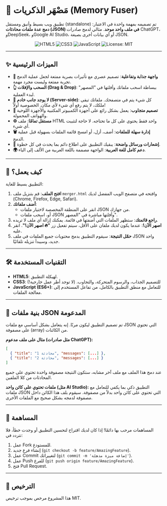 # 🧪 مَصْهَر الذكريات (Memory Fuser)



تطبيق ويب بسيط وأنيق ومستقل (standalone) تم تصميمه بمهمة واحدة في الاعتبار: **دمج عدة ملفات محادثات (JSON) في ملف واحد موحد**. مثالي لدمج صادرات ChatGPT، وDeepSeek، وGoogle AI Studio، أو أي بيانات أخرى بصيغة JSON.

<p align="center">
  <img src="https://img.shields.io/badge/اللغة-HTML5-E34F26?style=for-the-badge&logo=html5" alt="HTML5">
  <img src="https://img.shields.io/badge/التنسيق-CSS3-1572B6?style=for-the-badge&logo=css3" alt="CSS3">
  <img src="https://img.shields.io/badge/المنطق-JavaScript-F7DF1E?style=for-the-badge&logo=javascript" alt="JavaScript">
  <img src="https://img.shields.io/badge/الترخيص-MIT-yellow.svg?style=for-the-badge" alt="License: MIT">
</p>

---

## ✨ الميزات الرئيسية

- **🎨 واجهة جذابة وتفاعلية**: تصميم عصري مع تأثيرات بصرية ممتعة لجعل عملية الدمج تجربة ممتعة وليست مجرد مهمة.
- **👆 السحب والإفلات (Drag & Drop)**: ببساطة اسحب ملفاتك وأفلتها في "المصهر" لبدء العملية.
- **🚀 لا يوجد جانب خادم (Server-side)**: كل شيء يتم في متصفحك. ملفاتك تبقى ملكك، لا يتم رفع أي شيء لأي مكان. الخصوصية أولاً!
- **📱 تصميم متجاوب**: يعمل بشكل رائع على أجهزة الكمبيوتر المكتبية والأجهزة اللوحية والهواتف المحمولة.
- **⚙️ مستقل تمامًا**: ملف HTML واحد فقط يحتوي على كل ما تحتاجه. لا حاجة لتثبيت أي شيء.
- **🗑️ إدارة سهلة للملفات**: أضف، أزل، أو امسح قائمة الملفات بسهولة قبل عملية الدمج.
- **💬 إشعارات ورسائل واضحة**: يبقيك التطبيق على اطلاع دائم بما يحدث في كل خطوة.
- **🌍 دعم كامل للغة العربية**: الواجهة مصممة باللغة العربية من الألف إلى الياء.

---

## 🚀 كيف يعمل؟

التطبيق بسيط للغاية:

1.  **افتح الملف**: قم بتنزيل ملف `merger.html` وافتحه في متصفح الويب المفضل لديك (Chrome, Firefox, Edge, Safari).
2.  **أضف ملفاتك**:
    - انقر على المنطقة المخصصة لاختيار ملفات JSON من جهازك.
    - أو، اسحب ملفات JSON وأفلتها مباشرة في "المصهر".
3.  **راجع قائمتك**: ستظهر الملفات التي أضفتها في قائمة. يمكنك إزالة أي ملف لا تريده.
4.  **اصهر الآن!**: عندما يكون لديك ملفان على الأقل، سيتم تفعيل زر **"🔥 اصهر الآن!"**. انقر عليه.
5.  **حمّل النتيجة**: سيقوم التطبيق بدمج محتويات جميع الملفات في ملف JSON واحد جديد، وسيبدأ تنزيله تلقائيًا.



---

## 🛠️ التقنيات المستخدمة

- **HTML5**: لهيكلة التطبيق.
- **CSS3**: للتصميم الجذاب، والرسوم المتحركة، والتجاوب. (لا توجد أطر عمل خارجية!)
- **JavaScript (ES6+)**: للتعامل مع منطق التطبيق بالكامل، من تفاعل المستخدم إلى معالجة الملفات.

---

## 📂 بنية ملفات JSON المدعومة

تم تصميم التطبيق ليكون مرنًا. إنه يتعامل بشكل أساسي مع ملفات JSON التي تحتوي على مصفوفة (array) من الكائنات.

**مثال على ملف مدعوم (مثل صادرات ChatGPT):**
```json
[
  { "title": "محادثة 1", "messages": [...] },
  { "title": "محادثة 2", "messages": [...] }
]
```
عند دمج هذا الملف مع ملف آخر مشابه، ستكون النتيجة مصفوفة واحدة تحتوي على جميع المحادثات من كلا الملفين.

**ملفات تحتوي على كائن واحد (مثل AI Studio):**
التطبيق ذكي بما يكفي للتعامل مع ملفات JSON التي تحتوي على كائن واحد بدلاً من مصفوفة. سيقوم بلف هذا الكائن داخل مصفوفة لدمجه بشكل صحيح مع الملفات الأخرى.

---

## 🤝 المساهمة

المساهمات مرحب بها دائمًا! إذا كان لديك اقتراح لتحسين التطبيق أو وجدت خطأ، فلا تتردد في:
1.  عمل Fork للمستودع.
2.  إنشاء فرع جديد (`git checkout -b feature/AmazingFeature`).
3.  عمل Commit لتغييراتك (`git commit -m 'إضافة ميزة مذهلة'`).
4.  عمل Push للفرع (`git push origin feature/AmazingFeature`).
5.  فتح Pull Request.

---

## 📜 الترخيص

هذا المشروع مرخص بموجب ترخيص MIT. 
